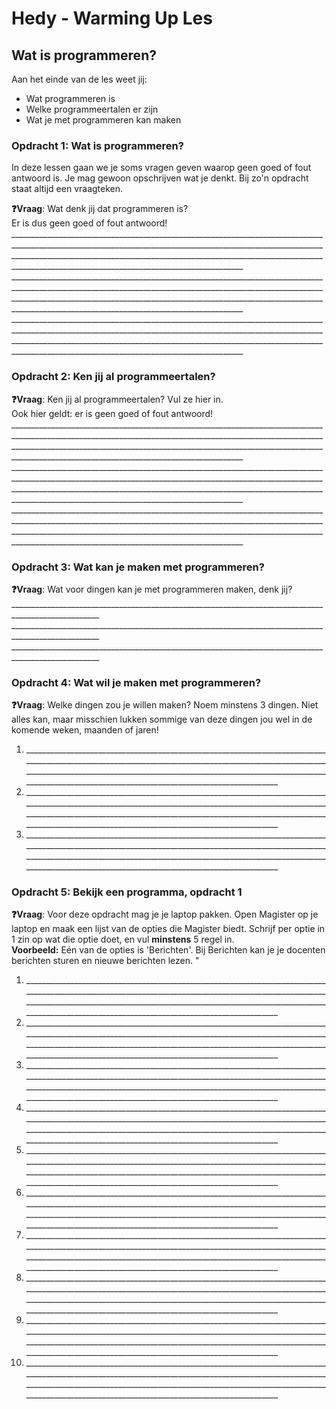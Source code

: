 # Hedy - Warming Up Les

## Wat is programmeren?

Aan het einde van de les weet jij:

* Wat programmeren is
* Welke programmeertalen er zijn
* Wat je met programmeren kan maken

### Opdracht 1: Wat is programmeren?

In deze lessen gaan we je soms vragen geven waarop geen goed of fout antwoord is. Je mag gewoon opschrijven wat je denkt.
Bij zo'n opdracht staat altijd een vraagteken.

**❓Vraag**: Wat denk jij dat programmeren is? <br>
Er is dus geen goed of fout antwoord! <br>
____________________________________________________________________________________________________________________________________________________________________________________________________________________________________________________________________________________________________<br>
____________________________________________________________________________________________________________________________________________________________________________________________________________________________________________________________________________________________________<br>
____________________________________________________________________________________________________________________________________________________________________________________________________________________________________________________________________________________________________<br>


### Opdracht 2: Ken jij al programmeertalen?

**❓Vraag**: Ken jij al programmeertalen? Vul ze hier in. <br>
Ook hier geldt: er is geen goed of fout antwoord! <br>
____________________________________________________________________________________________________________________________________________________________________________________________________________________________________________________________________________________________________<br>
____________________________________________________________________________________________________________________________________________________________________________________________________________________________________________________________________________________________________<br>
____________________________________________________________________________________________________________________________________________________________________________________________________________________________________________________________________________________________________<br>

<div style="page-break-after: always; break-after: page;"></div>

### Opdracht 3: Wat kan je maken met programmeren?

**❓Vraag**: Wat voor dingen kan je met programmeren maken, denk jij?<br>
____________________________________________________________________________________________________<br>
____________________________________________________________________________________________________<br>
____________________________________________________________________________________________________<br>


### Opdracht 4: Wat wil je maken met programmeren?


**❓Vraag**: Welke dingen zou je willen maken? Noem minstens 3 dingen. Niet alles kan, maar misschien lukken sommige van deze dingen jou wel in de komende weken, maanden of jaren!<br>
1. ________________________________________________________________________________________________________________________________________________________________________________________________________________________________________________________________________________________________<br>
2. ________________________________________________________________________________________________________________________________________________________________________________________________________________________________________________________________________________________________<br>
3. ________________________________________________________________________________________________________________________________________________________________________________________________________________________________________________________________________________________________<br>


### Opdracht 5: Bekijk een programma, opdracht 1

**❓Vraag**: Voor deze opdracht mag je je laptop pakken. Open Magister op je laptop en maak een lijst van de opties die Magister biedt. Schrijf per optie in 1 zin op wat die optie doet, en vul **minstens** 5 regel in.<br>
**Voorbeeld:** Eén van de opties is 'Berichten'. Bij Berichten kan je je docenten berichten sturen en nieuwe berichten lezen. "

1. ________________________________________________________________________________________________________________________________________________________________________________________________________________________________________________________________________________________________<br>
2. ________________________________________________________________________________________________________________________________________________________________________________________________________________________________________________________________________________________________<br>
3. ________________________________________________________________________________________________________________________________________________________________________________________________________________________________________________________________________________________________<br>
4. ________________________________________________________________________________________________________________________________________________________________________________________________________________________________________________________________________________________________<br>
5. ________________________________________________________________________________________________________________________________________________________________________________________________________________________________________________________________________________________________<br>
6. ________________________________________________________________________________________________________________________________________________________________________________________________________________________________________________________________________________________________<br>
7. ________________________________________________________________________________________________________________________________________________________________________________________________________________________________________________________________________________________________<br>
8. ________________________________________________________________________________________________________________________________________________________________________________________________________________________________________________________________________________________________<br>
9. ________________________________________________________________________________________________________________________________________________________________________________________________________________________________________________________________________________________________<br>
10. ________________________________________________________________________________________________________________________________________________________________________________________________________________________________________________________________________________________________<br>
